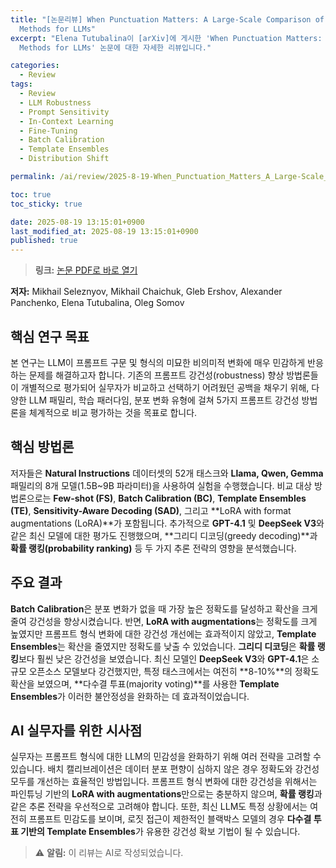 ```yaml
---
title: "[논문리뷰] When Punctuation Matters: A Large-Scale Comparison of Prompt Robustness
  Methods for LLMs"
excerpt: "Elena Tutubalina이 [arXiv]에 게시한 'When Punctuation Matters: A Large-Scale Comparison of Prompt Robustness
  Methods for LLMs' 논문에 대한 자세한 리뷰입니다."

categories:
  - Review
tags:
  - Review
  - LLM Robustness
  - Prompt Sensitivity
  - In-Context Learning
  - Fine-Tuning
  - Batch Calibration
  - Template Ensembles
  - Distribution Shift

permalink: /ai/review/2025-8-19-When_Punctuation_Matters_A_Large-Scale_Comparison_of_Prompt_Robustness_Methods_for_LLMs/

toc: true
toc_sticky: true

date: 2025-08-19 13:15:01+0900
last_modified_at: 2025-08-19 13:15:01+0900
published: true
---
```

> **링크:** [논문 PDF로 바로 열기](https://arxiv.org/abs/2508.11383)

**저자:** Mikhail Seleznyov, Mikhail Chaichuk, Gleb Ershov, Alexander Panchenko, Elena Tutubalina, Oleg Somov



## 핵심 연구 목표
본 연구는 LLM이 프롬프트 구문 및 형식의 미묘한 비의미적 변화에 매우 민감하게 반응하는 문제를 해결하고자 합니다. 기존의 프롬프트 강건성(robustness) 향상 방법론들이 개별적으로 평가되어 실무자가 비교하고 선택하기 어려웠던 공백을 채우기 위해, 다양한 LLM 패밀리, 학습 패러다임, 분포 변화 유형에 걸쳐 5가지 프롬프트 강건성 방법론을 체계적으로 비교 평가하는 것을 목표로 합니다.

## 핵심 방법론
저자들은 **Natural Instructions** 데이터셋의 52개 태스크와 **Llama, Qwen, Gemma** 패밀리의 8개 모델(1.5B~9B 파라미터)을 사용하여 실험을 수행했습니다. 비교 대상 방법론으로는 **Few-shot (FS)**, **Batch Calibration (BC)**, **Template Ensembles (TE)**, **Sensitivity-Aware Decoding (SAD)**, 그리고 **LoRA with format augmentations (LoRA)**가 포함됩니다. 추가적으로 **GPT-4.1** 및 **DeepSeek V3**와 같은 최신 모델에 대한 평가도 진행했으며, **그리디 디코딩(greedy decoding)**과 **확률 랭킹(probability ranking)** 등 두 가지 추론 전략의 영향을 분석했습니다.

## 주요 결과
**Batch Calibration**은 분포 변화가 없을 때 가장 높은 정확도를 달성하고 확산을 크게 줄여 강건성을 향상시켰습니다. 반면, **LoRA with augmentations**는 정확도를 크게 높였지만 프롬프트 형식 변화에 대한 강건성 개선에는 효과적이지 않았고, **Template Ensembles**는 확산을 줄였지만 정확도를 낮출 수 있었습니다. **그리디 디코딩**은 **확률 랭킹**보다 훨씬 낮은 강건성을 보였습니다. 최신 모델인 **DeepSeek V3**와 **GPT-4.1**은 소규모 오픈소스 모델보다 강건했지만, 특정 태스크에서는 여전히 **8-10%**의 정확도 확산을 보였으며, **다수결 투표(majority voting)**를 사용한 **Template Ensembles**가 이러한 불안정성을 완화하는 데 효과적이었습니다.

## AI 실무자를 위한 시사점
실무자는 프롬프트 형식에 대한 LLM의 민감성을 완화하기 위해 여러 전략을 고려할 수 있습니다. 배치 캘리브레이션은 데이터 분포 편향이 심하지 않은 경우 정확도와 강건성 모두를 개선하는 효율적인 방법입니다. 프롬프트 형식 변화에 대한 강건성을 위해서는 파인튜닝 기반의 **LoRA with augmentations**만으로는 충분하지 않으며, **확률 랭킹**과 같은 추론 전략을 우선적으로 고려해야 합니다. 또한, 최신 LLM도 특정 상황에서는 여전히 프롬프트 민감도를 보이며, 로짓 접근이 제한적인 블랙박스 모델의 경우 **다수결 투표 기반의 Template Ensembles**가 유용한 강건성 확보 기법이 될 수 있습니다.

> ⚠️ **알림:** 이 리뷰는 AI로 작성되었습니다.